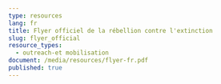 ```yaml
---
type: resources
lang: fr
title: Flyer officiel de la rébellion contre l'extinction
slug: flyer_official
resource_types:
  - outreach-et mobilisation
document: /media/resources/flyer-fr.pdf
published: true
---
```

